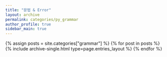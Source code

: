 ```yaml
---
title: "문법 & Error"
layout: archive
permalink: categories/py_grammar
author_profile: true
sidebar_main: true
---
```



{% assign posts = site.categories["grammar"] %}
{% for post in posts %} {% include archive-single.html type=page.entries_layout %} {% endfor %}